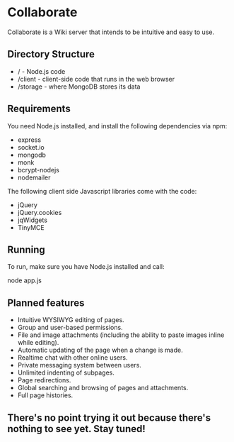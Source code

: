 ﻿# Collaborate

Collaborate is a Wiki server that intends to be intuitive and easy to use.

## Directory Structure
- / - Node.js code
- /client - client-side code that runs in the web browser
- /storage - where MongoDB stores its data

## Requirements
You need Node.js installed, and install the following dependencies via npm:
- express
- socket.io
- mongodb
- monk
- bcrypt-nodejs
- nodemailer

The following client side Javascript libraries come with the code:
- jQuery
- jQuery.cookies
- jqWidgets
- TinyMCE

## Running
To run, make sure you have Node.js installed and call:

node app.js

## Planned features
- Intuitive WYSIWYG editing of pages.
- Group and user-based permissions.
- File and image attachments (including the ability to paste images inline while editing).
- Automatic updating of the page when a change is made.
- Realtime chat with other online users.
- Private messaging system between users.
- Unlimited indenting of subpages.
- Page redirections.
- Global searching and browsing of pages and attachments.
- Full page histories.


## There's no point trying it out because there's nothing to see yet. Stay tuned!